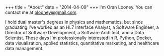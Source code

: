 +++
title = "About"
date = "2014-04-09"
+++
I'm Oran Looney. You can contact me at olooney@gmail.com.

I hold dual master's degrees in physics and mathematics, but since graduating
I've worked as an HL7 Interface Analyst, a Software Engineer, a Director of
Software Development, a Software Architect, and a Data Scientist. These days
I'm professionally interested in R, Python, Docker, data visualization, applied
statistics, quantitative marketing, and healthcare data management. 



